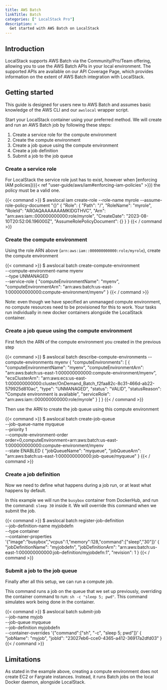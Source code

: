```yaml
---
title: AWS Batch
linkTitle: Batch
categories: [" LocalStack Pro"]
description: >
  Get started with AWS Batch on LocalStack
---
```


## Introduction

LocalStack supports AWS Batch via the Community/Pro/Team offering, allowing you to use the AWS Batch APIs in your local environment.
The supported APIs are available on our API Coverage Page, which provides information on the extent of AWS Batch integration with LocalStack.

## Getting started

This guide is designed for users new to AWS Batch and assumes basic knowledge of the AWS CLI and our `awslocal` wrapper script.

Start your LocalStack container using your preferred method.
We will create and run an AWS Batch job by following these steps:

1. Create a service role for the compute environment
2. Create the compute environment
3. Create a job queue using the compute environment
4. Create a job definition
5. Submit a job to the job queue

### Create a service role

For LocalStack the service role just has to exist, however when [enforcing IAM policies]({{< ref "user-guide/aws/iam#enforcing-iam-policies" >}}) the policy must be a valid one.

{{< command >}}
$ awslocal iam create-role --role-name myrole  --assume-role-policy-document "{}"
{
    "Role": {
        "Path": "/",
        "RoleName": "myrole",
        "RoleId": "AROAQAAAAAAAMKIDGTHVC",
        "Arn": "arn:aws:iam::000000000000:role/myrole",
        "CreateDate": "2023-08-10T20:52:06.196000Z",
        "AssumeRolePolicyDocument": {}
    }
}
{{< / command >}}

###  Create the compute environment

Using the role ARN above (`arn:aws:iam::000000000000:role/myrole`), create the compute environment

{{< command >}}
$ awslocal batch create-compute-environment \
    --compute-environment-name myenv \
    --type UNMANAGED \
    --service-role <role-arn>
{
    "computeEnvironmentName": "myenv",
    "computeEnvironmentArn": "arn:aws:batch:us-east-1:000000000000:compute-environment/myenv"
}
{{< / command >}}

Note: even though we have specified an unmanaged compute environment, no compute resources need to be provisioned for this to work.
Your tasks run individually in new docker containers alongside the LocalStack container.

###  Create a job queue using the compute environment

First fetch the ARN of the compute environment you created in the previous step

{{< command >}}
$ awslocal batch describe-compute-environments --compute-environments myenv
{
    "computeEnvironments": [
        {
            "computeEnvironmentName": "myenv",
            "computeEnvironmentArn": "arn:aws:batch:us-east-1:000000000000:compute-environment/myenv",
            "ecsClusterArn": "arn:aws:ecs:us-east-1:000000000000:cluster/OnDemand_Batch_f2faa82c-8c31-466d-ab22-579925d810ac",
            "type": "UNMANAGED",
            "status": "VALID",
            "statusReason": "Compute environment is available",
            "serviceRole": "arn:aws:iam::000000000000:role/myrole"
        }
    ]
}
{{< / command >}}

Then use the ARN to create the job queue using this compute environment

{{< command >}}
$ awslocal batch create-job-queue \
    --job-queue-name myqueue \
    --priority 1 \
    --compute-environment-order order=0,computeEnvironment=arn:aws:batch:us-east-1:000000000000:compute-environment/myenv \
    --state ENABLED
{
    "jobQueueName": "myqueue",
    "jobQueueArn": "arn:aws:batch:us-east-1:000000000000:job-queue/myqueue"
}
{{< / command >}}

###  Create a job definition

Now we need to define what happens during a job run, or at least what happens by default.

In this example we will run the `busybox` container from DockerHub, and run the command: `sleep 30` inside it.
We will override this command when we submit the job.

{{< command >}}
$ awslocal batch register-job-definition \
    --job-definition-name myjobdefn \
    --type container \
    --container-properties '{"image":"busybox","vcpus":1,"memory":128,"command":["sleep","30"]}'
{
    "jobDefinitionName": "myjobdefn",
    "jobDefinitionArn": "arn:aws:batch:us-east-1:000000000000:job-definition/myjobdefn:1",
    "revision": 1
}
{{< / command >}}

###  Submit a job to the job queue

Finally after all this setup, we can run a compute job.

This command runs a job on the queue that we set up previously, overriding the container command to run: `sh -c "sleep 5; pwd"`.
This command simulates work being done in the container.

{{< command >}}
$ awslocal batch submit-job \
    --job-name myjob \
    --job-queue myqueue \
    --job-definition myjobdefn \
    --container-overrides '{"command":["sh", "-c", "sleep 5; pwd"]}'
{
    "jobName": "myjob",
    "jobId": "23027eb6-cce0-4365-a412-36917a2dfd03"
}
{{< / command >}}

## Limitations 

As stated in the example above, creating a compute environment does not create EC2 or Fargrate instances.
Instead, it runs Batch jobs on the local Docker daemon, alongside LocalStack.
